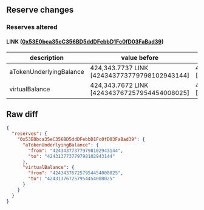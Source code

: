 ## Reserve changes

### Reserves altered

#### LINK ([0x53E0bca35eC356BD5ddDFebbD1Fc0fD03FaBad39](https://polygonscan.com/address/0x53E0bca35eC356BD5ddDFebbD1Fc0fD03FaBad39))

| description | value before | value after |
| --- | --- | --- |
| aTokenUnderlyingBalance | 424,343.7737 LINK [424343773779798102943144] | 424,313.7737 LINK [424313773779798102943144] |
| virtualBalance | 424,343.7672 LINK [424343767257954454008025] | 424,313.7672 LINK [424313767257954454008025] |


## Raw diff

```json
{
  "reserves": {
    "0x53E0bca35eC356BD5ddDFebbD1Fc0fD03FaBad39": {
      "aTokenUnderlyingBalance": {
        "from": "424343773779798102943144",
        "to": "424313773779798102943144"
      },
      "virtualBalance": {
        "from": "424343767257954454008025",
        "to": "424313767257954454008025"
      }
    }
  }
}
```